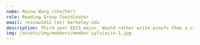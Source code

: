 ```yaml
---
name: Reina Wang (she/her)
role: Reading Group Coordinator
email: reinaw1012 (at) berkeley.edu
description: Third year EECS major. Would rather write proofs than a creative bio. 
img: /assets/img/members/member-sylviajin-1.jpg
---
```

